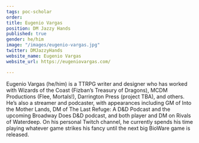 ```yaml
---
tags: poc-scholar
order: 
title: Eugenio Vargas
position: DM Jazzy Hands
published: true
gender: he/him
image: "/images/eugenio-vargas.jpg"
twitter: DMJazzyHands
website_name: Eugenio Vargas
website_url: https://eugeniovargas.com/

---
```

Eugenio Vargas (he/him) is a TTRPG writer and designer who has worked with Wizards of the Coast (Fizban’s Treasury of Dragons), MCDM Productions (Flee, Mortals!), Darrington Press (project TBA), and others. He’s also a streamer and podcaster, with appearances including GM of Into the Mother Lands, DM of The Last Refuge: A D&D Podcast and the upcoming Broadway Does D&D podcast, and both player and DM on Rivals of Waterdeep. On his personal Twitch channel, he currently spends his time playing whatever game strikes his fancy until the next big BioWare game is released.